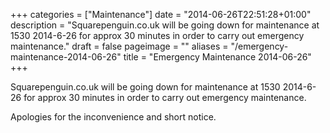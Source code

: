 +++
categories = ["Maintenance"]
date = "2014-06-26T22:51:28+01:00"
description = "Squarepenguin.co.uk will be going down for maintenance at 1530 2014-6-26 for approx 30 minutes in order to carry out emergency maintenance."
draft = false
pageimage = ""
aliases = "/emergency-maintenance-2014-06-26"
title = "Emergency Maintenance 2014-06-26"
+++

Squarepenguin.co.uk will be going down for maintenance at 1530 2014-6-26 for approx 30 minutes in order to carry out emergency maintenance.

Apologies for the inconvenience and short notice.

<!--more-->
